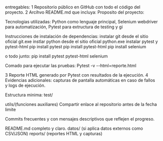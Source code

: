 entregables:
1 Repositorio público en GitHub con todo el código del proyecto.
2 Arcihvo README.md que incluya:
Proposito del proyecto:

Tecnologias utilizadas:
Python como lenguaje principal, Selenium webdriver para automatización, Pytest para extructura de testing y gi

Instrucciones de instalación de dependencias:
instalar git desde el sitio oficial
git.exe
instlar python desde el sitio oficial
python.exe
instalar pytest y pytest-html 
pip install pytest
pip install pytest-html
pip install selenium

o todo junto: pip install pytest pytest-html selenium

Comado para ejecutar las pruebas:
Pytest -v --html=reporte.html

3 Reporte HTML generado por Pytest con resultados de la ejecución.
4 Evidencias adicionales: capturas de pantalla automáticas en caso de fallos y logs de ejecución.

Estructura minima:
test/

utils/(funciones auxiliares)
Compartir enlace al repositorio antes de la fecha limite

Commits frecuentes y con mensajes descriptivos que reflejen el progreso.

README.md completo y claro.
    datos/ (si aplica datos externos como CSV/JSON)
    reports/ (reportes HTML y capturas)

